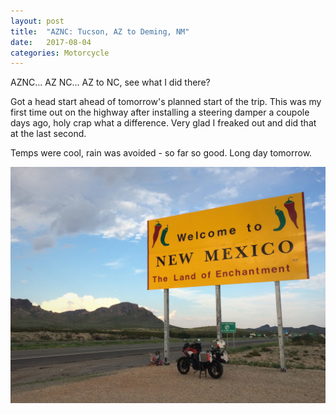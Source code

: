 ```yaml
---
layout: post
title:  "AZNC: Tucson, AZ to Deming, NM"
date:   2017-08-04
categories: Motorcycle
---
```


AZNC... AZ NC... AZ to NC, see what I did there?

Got a head start ahead of tomorrow's planned start of the trip. This was my first time out on the highway after installing a steering damper a coupole days ago, holy crap what a difference. Very glad I freaked out and did that at the last second.

Temps were cool, rain was avoided - so far so good. Long day tomorrow.

![](/assets/img/2017-08-04-aznc-tucson-deming/IMG_4740.JPG)